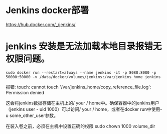 # Jenkins docker部署

<a href="https://hub.docker.com/_/jenkins/">https://hub.docker.com/_/jenkins/</a>


# jenkins 安装是无法加载本地目录报错无权限问题。

  ```shell
  sudo docker run --restart=always --name jenkins -it -p 8088:8080 -p 50000:50000 -v /data/docker/volumes/jenkins:/var/jenkins_home jenkins
  ```

  报错: touch: cannot touch '/var/jenkins_home/copy_reference_file.log': Permission denied
  
  这会将jenkins数据存储在主机上的/ your / home中。确保容器中的jenkins用户（jenkins user - uid 1000）可以访问/ your / home，或者在docker run中使用-u some_other_user参数。
  
  在装入卷之前，必须在主机中设置正确的权限 sudo chown 1000 volume_dir